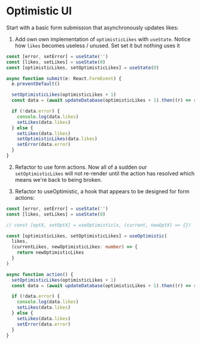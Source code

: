 # Optimistic UI

Start with a basic form submission that asynchronously updates likes:

1. Add own own implementation of `optimisticLikes` with `useState`. Notice how
   `likes` becomes useless / unused. Set set it but nothing uses it

```ts
const [error, setError] = useState('')
const [likes, setLikes] = useState(0)
const [optimisticLikes, setOptimisticLikes] = useState(0)

async function submit(e: React.FormEvent) {
  e.preventDefault()

  setOptimisticLikes(optimisticLikes + 1)
  const data = (await updateDatabase(optimisticLikes + 1).then((r) => r.json())) as ResponseData

  if (!data.error) {
    console.log(data.likes)
    setLikes(data.likes)
  } else {
    setLikes(data.likes)
    setOptimisticLikes(data.likes)
    setError(data.error)
  }
}
```

2. Refactor to use form actions. Now all of a sudden our `setOptimisticLikes` will not re-render
   until the action has resolved which means we're back to being broken.

3. Refactor to useOptimistic, a hook that appears to be designed for form actions:

```ts
const [error, setError] = useState('')
const [likes, setLikes] = useState(0)

// const [optX, setOptX] = useOptimistic(x, (current, newOptX) => {})

const [optimisticLikes, setOptimisticLikes] = useOptimistic(
  likes,
  (currentLikes, newOptimisticLikes: number) => {
    return newOptimisticLikes
  }
)

async function action() {
  setOptimisticLikes(optimisticLikes + 1)
  const data = (await updateDatabase(optimisticLikes + 1).then((r) => r.json())) as ResponseData

  if (!data.error) {
    console.log(data.likes)
    setLikes(data.likes)
  } else {
    setLikes(data.likes)
    setError(data.error)
  }
}
```
